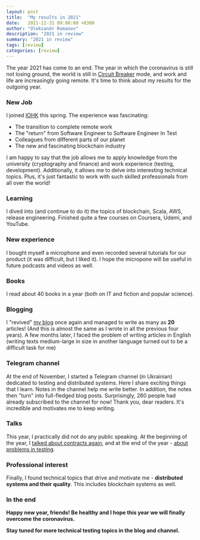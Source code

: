 ```yaml
---
layout: post
title:  "My results in 2021"
date:   2021-12-31 09:00:00 +0300
author: "Oleksandr Romanov"
description: "2021 in review"
summary: "2021 in review"
tags: [review]
categories: [review]
---
```


The year 2021 has come to an end. The year in which the coronavirus is still not losing ground, the world is still in [Circuit Breaker](https://en.wikipedia.org/wiki/Circuit_breaker_design_pattern) mode, and work and life are increasingly going remote.
It's time to think about my results for the outgoing year.

### New Job 
I joined [IOHK](https://iohk.io/) this spring. The experience was fascinating:
 - The transition to complete remote work
 - The "return" from Software Engineer to Software Engineer In Test
 - Colleagues from different parts of our planet
 - The new and fascinating blockchain industry

I am happy to say that the job allows me to apply knowledge from the university (cryptography and finance) and work experience (testing, development). Additionally, it allows me to delve into interesting technical topics. 
Plus, it's just fantastic to work with such skilled professionals from all over the world!

### Learning
I dived into (and continue to do it) the topics of blockchain, Scala, AWS, release engineering. Finished quite a few courses on Coursera, Udemi, and YouTube.

### New experience
I bought myself a microphone and even recorded several tutorials for our product (it was difficult, but I liked it). I hope the micropone will be useful in future podcasts and videos as well.

### Books
I read about 40 books in a year (both on IT and fiction and popular science). 

### Blogging
I "revived" [my blog](https://testengineeringnotes.com/) once again and managed to write as many as **20** articles! (And this is almost the same as I wrote in all the previous four years). A few months later, I faced the problem of writing articles in English (writing texts medium-large in size in another language turned out to be a difficult task for me)

### Telegram channel 
At the end of November, I started a Telegram channel (in Ukrainian) dedicated to testing and distributed systems. Here I share exciting things that I learn. Notes in the channel help me write better. In addition, the notes then "turn" into full-fledged blog posts.
Surprisingly, 260 people had already subscribed to the channel for now! Thank you, dear readers. It's incredible and motivates me to keep writing.

### Talks
This year, I practically did not do any public speaking. At the beginning of the year, I [talked about contracts again](https://www.youtube.com/watch?v=GqN8OoODMOI), and at the end of the year - [about problems in testing](https://youtu.be/7Ly82CMxEmI). 

### Professional interest 
Finally, I found technical topics that drive and motivate me - **distributed systems and their quality**. This includes blockchain systems as well.

### In the end
**Happy new year, friends! Be healthy and I hope this year we will finally overcome the coronavirus.** 

**Stay tuned for more technical testing topics in the blog and channel.** 

